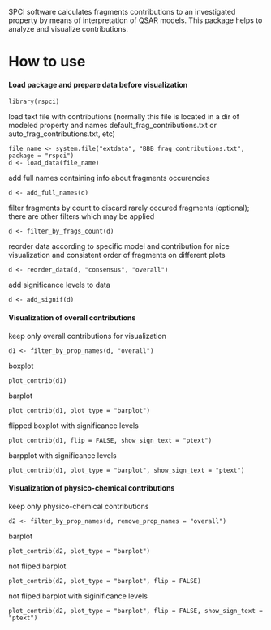 SPCI software calculates fragments contributions to an investigated property by means of interpretation of QSAR models. This package helps to analyze and visualize contributions.

# How to use

#### Load package and prepare data before visualization
```
library(rspci)
```

load text file with contributions (normally this file is located in a dir of modeled property and names default_frag_contributions.txt or auto_frag_contributions.txt, etc)
```
file_name <- system.file("extdata", "BBB_frag_contributions.txt", package = "rspci")
d <- load_data(file_name)
```

add full names containing info about fragments occurencies
```
d <- add_full_names(d)
```

filter fragments by count to discard rarely occured fragments (optional); there are other filters which may be applied
```
d <- filter_by_frags_count(d)
```

reorder data according to specific model and contribution for nice visualization and consistent order of fragments on different plots
```
d <- reorder_data(d, "consensus", "overall")
```

add significance levels to data
```
d <- add_signif(d)
```


#### Visualization of overall contributions
keep only overall contributions for visualization
```
d1 <- filter_by_prop_names(d, "overall")
```

boxplot
```
plot_contrib(d1)
```
barplot
```
plot_contrib(d1, plot_type = "barplot")
```
flipped boxplot with significance levels
```
plot_contrib(d1, flip = FALSE, show_sign_text = "ptext")
```
barpplot with significance levels
```
plot_contrib(d1, plot_type = "barplot", show_sign_text = "ptext")
```


#### Visualization of physico-chemical contributions
keep only physico-chemical contributions
```
d2 <- filter_by_prop_names(d, remove_prop_names = "overall")
```
barplot
```
plot_contrib(d2, plot_type = "barplot")
```
not fliped barplot
```
plot_contrib(d2, plot_type = "barplot", flip = FALSE)
```
not fliped barplot with siginificance levels
```
plot_contrib(d2, plot_type = "barplot", flip = FALSE, show_sign_text = "ptext")
```

